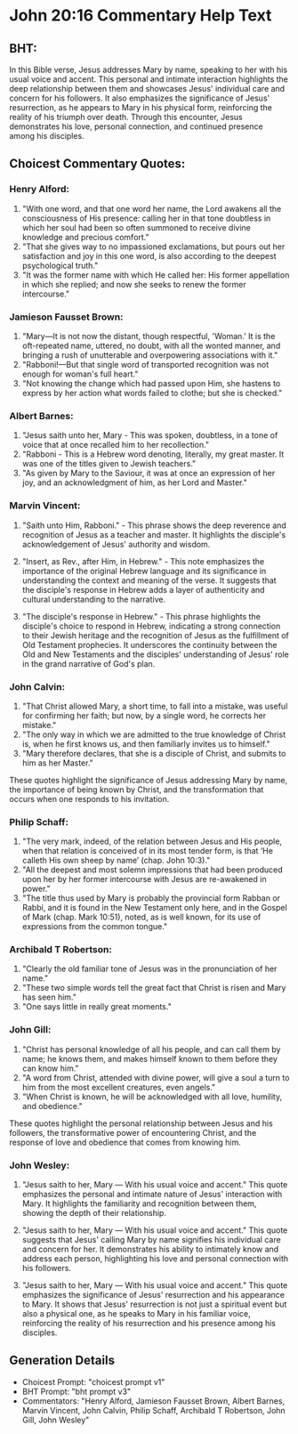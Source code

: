 # John 20:16 Commentary Help Text

## BHT:
In this Bible verse, Jesus addresses Mary by name, speaking to her with his usual voice and accent. This personal and intimate interaction highlights the deep relationship between them and showcases Jesus' individual care and concern for his followers. It also emphasizes the significance of Jesus' resurrection, as he appears to Mary in his physical form, reinforcing the reality of his triumph over death. Through this encounter, Jesus demonstrates his love, personal connection, and continued presence among his disciples.

## Choicest Commentary Quotes:
### Henry Alford:
1. "With one word, and that one word her name, the Lord awakens all the consciousness of His presence: calling her in that tone doubtless in which her soul had been so often summoned to receive divine knowledge and precious comfort."
2. "That she gives way to no impassioned exclamations, but pours out her satisfaction and joy in this one word, is also according to the deepest psychological truth."
3. "It was the former name with which He called her: His former appellation in which she replied; and now she seeks to renew the former intercourse."

### Jamieson Fausset Brown:
1. "Mary—It is not now the distant, though respectful, 'Woman.' It is the oft-repeated name, uttered, no doubt, with all the wonted manner, and bringing a rush of unutterable and overpowering associations with it."
2. "Rabboni!—But that single word of transported recognition was not enough for woman's full heart."
3. "Not knowing the change which had passed upon Him, she hastens to express by her action what words failed to clothe; but she is checked."

### Albert Barnes:
1. "Jesus saith unto her, Mary - This was spoken, doubtless, in a tone of voice that at once recalled him to her recollection." 
2. "Rabboni - This is a Hebrew word denoting, literally, my great master. It was one of the titles given to Jewish teachers."
3. "As given by Mary to the Saviour, it was at once an expression of her joy, and an acknowledgment of him, as her Lord and Master."

### Marvin Vincent:
1. "Saith unto Him, Rabboni." - This phrase shows the deep reverence and recognition of Jesus as a teacher and master. It highlights the disciple's acknowledgement of Jesus' authority and wisdom.

2. "Insert, as Rev., after Him, in Hebrew." - This note emphasizes the importance of the original Hebrew language and its significance in understanding the context and meaning of the verse. It suggests that the disciple's response in Hebrew adds a layer of authenticity and cultural understanding to the narrative.

3. "The disciple's response in Hebrew." - This phrase highlights the disciple's choice to respond in Hebrew, indicating a strong connection to their Jewish heritage and the recognition of Jesus as the fulfillment of Old Testament prophecies. It underscores the continuity between the Old and New Testaments and the disciples' understanding of Jesus' role in the grand narrative of God's plan.

### John Calvin:
1. "That Christ allowed Mary, a short time, to fall into a mistake, was useful for confirming her faith; but now, by a single word, he corrects her mistake."
2. "The only way in which we are admitted to the true knowledge of Christ is, when he first knows us, and then familiarly invites us to himself."
3. "Mary therefore declares, that she is a disciple of Christ, and submits to him as her Master."

These quotes highlight the significance of Jesus addressing Mary by name, the importance of being known by Christ, and the transformation that occurs when one responds to his invitation.

### Philip Schaff:
1. "The very mark, indeed, of the relation between Jesus and His people, when that relation is conceived of in its most tender form, is that ‘He calleth His own sheep by name’ (chap. John 10:3)."
2. "All the deepest and most solemn impressions that had been produced upon her by her former intercourse with Jesus are re-awakened in power."
3. "The title thus used by Mary is probably the provincial form Rabban or Rabbi, and it is found in the New Testament only here, and in the Gospel of Mark (chap. Mark 10:51), noted, as is well known, for its use of expressions from the common tongue."

### Archibald T Robertson:
1. "Clearly the old familiar tone of Jesus was in the pronunciation of her name." 
2. "These two simple words tell the great fact that Christ is risen and Mary has seen him." 
3. "One says little in really great moments."

### John Gill:
1. "Christ has personal knowledge of all his people, and can call them by name; he knows them, and makes himself known to them before they can know him."
2. "A word from Christ, attended with divine power, will give a soul a turn to him from the most excellent creatures, even angels."
3. "When Christ is known, he will be acknowledged with all love, humility, and obedience."

These quotes highlight the personal relationship between Jesus and his followers, the transformative power of encountering Christ, and the response of love and obedience that comes from knowing him.

### John Wesley:
1. "Jesus saith to her, Mary — With his usual voice and accent." This quote emphasizes the personal and intimate nature of Jesus' interaction with Mary. It highlights the familiarity and recognition between them, showing the depth of their relationship.

2. "Jesus saith to her, Mary — With his usual voice and accent." This quote suggests that Jesus' calling Mary by name signifies his individual care and concern for her. It demonstrates his ability to intimately know and address each person, highlighting his love and personal connection with his followers.

3. "Jesus saith to her, Mary — With his usual voice and accent." This quote emphasizes the significance of Jesus' resurrection and his appearance to Mary. It shows that Jesus' resurrection is not just a spiritual event but also a physical one, as he speaks to Mary in his familiar voice, reinforcing the reality of his resurrection and his presence among his disciples.


## Generation Details
- Choicest Prompt: "choicest prompt v1"
- BHT Prompt: "bht prompt v3"
- Commentators: "Henry Alford, Jamieson Fausset Brown, Albert Barnes, Marvin Vincent, John Calvin, Philip Schaff, Archibald T Robertson, John Gill, John Wesley"
